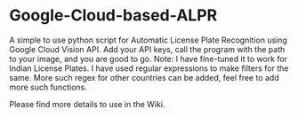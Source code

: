 # Google-Cloud-based-ALPR
A simple to use python script for Automatic License Plate Recognition using Google Cloud Vision API.
Add your API keys, call the program with the path to your image, and you are good to go. 
Note: I have fine-tuned it to work for Indian License Plates. I have used regular expressions to make filters for the same. More such regex for other countries can be added, feel free to add more such functions.

Please find more details to use in the Wiki.
